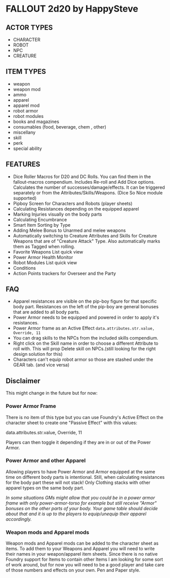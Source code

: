 # FALLOUT 2d20 by HappySteve

## ACTOR TYPES

-   CHARACTER
-   ROBOT
-   NPC
-   CREATURE

## ITEM TYPES

-   weapon
-   weapon mod
-   ammo
-   apparel
-   apparel mod
-   robot armor
-   robot modules
-   books and magazines
-   consumables (food, beverage, chem , other)
-   miscellany
-   skill
-   perk
-   special ability

## FEATURES

-   Dice Roller Macros for D20 and DC Rolls. You can find them in the fallout-macros compendium. Includes Re-roll and Add Dice options. Calculates the number of successes/damage/effects. It can be triggered separately or from the Attributes/Skills/Weapons. (Dice So Nice module supported)
-   Pipboy Screen for Characters and Robots (player sheets)
-   Calculating Resistances depending on the equipped apparel
-   Marking Injuries visually on the body parts
-   Calculating Encumbrance
-   Smart Item Sorting by Type
-   Adding Melee Bonus to Unarmed and melee weapons
-   Automatically switching to Creature Attributes and Skills for Creature Weapons that are of "Creature Attack" Type. Also automatically marks them as Tagged when rolling.
-   Favorite Weapons List quick view
-   Power Armor Health Monitor
-   Robot Modules List quick view
-   Conditions
-   Action Points trackers for Overseer and the Party

## FAQ

-   Apparel resistances are visible on the pip-boy figure for that specific body part. Resistances on the left of the pip-boy are general bonuses that are added to all body parts.
-   Power Armor needs to be equipped and powered in order to apply it's resistances.
-   Power Armor frame as an Active Effect `data.attributes.str.value, Override, 11`
-   You can drag skills to the NPCs from the included skills compendium.
-   Right click on the Skill name in order to choose a different Attribute to roll with. This will prop Delete skill on NPCs.(still looking for the right design solution for this)
-   Characters can't equip robot armor so those are stashed under the GEAR tab. (and vice versa)

## Disclaimer

This might change in the future but for now:

### Power Armor Frame

There is no item of this type but you can use Foundry's Active Effect on the character sheet to create one "Passive Effect" with this values:

data.attributes.str.value, Override, 11

Players can then toggle it depending if they are in or out of the Power Armor.

### Power Armor and other Apparel

Allowing players to have Power Armor and Armor equipped at the same time on different body parts is intentional. Still, when calculating resistances for the body part these will not stack! Only Clothing stacks with other apparel types on the same body part.

_In some situations GMs might allow that you could be in a power armor frame with only power-armor-torso for example but still receive "Armor" bonuses on the other parts of your body. Your game table should decide about that and it is up to the players to equip/unequip their apparel accordingly._

### Weapon mods and Apparel mods

Weapon mods and Apparel mods can be added to the character sheet as items.
To add them to your Weapons and Apparel you will need to write their names in your weapon/apparel item sheets.
Since there is no native Foundry support for Items to contain other Items I am looking for some sort of work around, but for now you will need to be a good player and take care of those numbers and effects on your own. Pen and Paper style.
